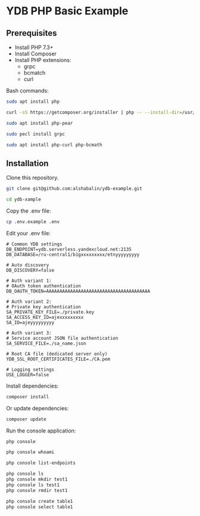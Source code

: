 # YDB PHP Basic Example

## Prerequisites

- Install PHP 7.3+
- Install Composer
- Install PHP extensions:
    - grpc
    - bcmatch
    - curl

Bash commands:

```bash
sudo apt install php

curl -sS https://getcomposer.org/installer | php -- --install-dir=/usr/bin --filename=composer

sudo apt install php-pear

sudo pecl install grpc

sudo apt install php-curl php-bcmath
```

## Installation

Clone this repository.

```bash
git clone git@github.com:alshabalin/ydb-example.git

cd ydb-xample
```

Copy the .env file:

```bash
cp .env.example .env
```

Edit your .env file:

```
# Common YDB settings
DB_ENDPOINT=ydb.serverless.yandexcloud.net:2135
DB_DATABASE=/ru-central1/b1gxxxxxxxxx/etnyyyyyyyyy

# Auto discovery
DB_DISCOVERY=false

# Auth variant 1:
# OAuth token authentication
DB_OAUTH_TOKEN=AAAAAAAAAAAAAAAAAAAAAAAAAAAAAAAAAAAAAAA

# Auth variant 2:
# Private key authentication
SA_PRIVATE_KEY_FILE=./private.key
SA_ACCESS_KEY_ID=ajexxxxxxxxx
SA_ID=ajeyyyyyyyyy

# Auth variant 3:
# Service account JSON file authentication
SA_SERVICE_FILE=./sa_name.json

# Root CA file (dedicated server only)
YDB_SSL_ROOT_CERTIFICATES_FILE=./CA.pem

# Logging settings
USE_LOGGER=false
```

Install dependencies:

```bash
composer install
```

Or update dependencies:

```bash
composer update
```

Run the console application:

```bash
php console

php console whoami

php console list-endpoints

php console ls
php console mkdir test1
php console ls test1
php console rmdir test1

php console create table1
php console select table1
```
